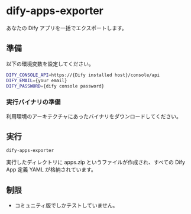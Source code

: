 # dify-apps-exporter

あなたの Dify アプリを一括でエクスポートします。

## 準備

以下の環境変数を設定してください。

```sh
DIFY_CONSOLE_API=https://{Dify installed host}/console/api
DIFY_EMAIL={your email}
DIFY_PASSWORD={dify console password}
```

### 実行バイナリの準備

利用環境のアーキテクチャにあったバイナリをダウンロードしてください。

## 実行

    dify-apps-exporter

実行したディレクトリに apps.zip というファイルが作成され、すべての Dify App 定義 YAML が格納されています。

## 制限

* コミュニティ版でしかテストしていません。
